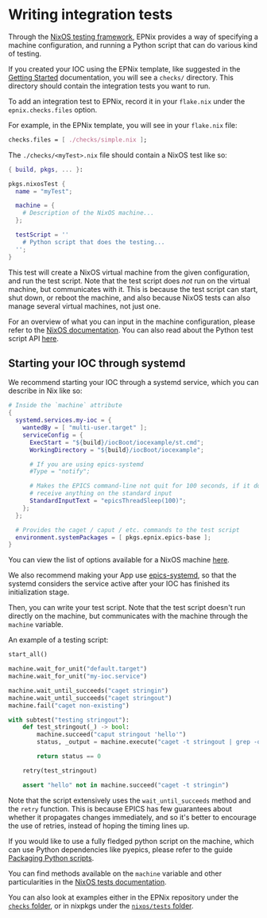# Writing integration tests

Through the [NixOS testing framework][nixos-tests], EPNix provides a way of
specifying a machine configuration, and running a Python script that can do
various kind of testing.

If you created your IOC using the EPNix template, like suggested in the
[Getting Started] documentation, you will see a `checks/` directory. This
directory should contain the integration tests you want to run.

[Getting Started]: <../../getting-started.md>

To add an integration test to EPNix, record it in your `flake.nix` under the
`epnix.checks.files` option.

For example, in the EPNix template, you will see in your `flake.nix` file:

```nix
checks.files = [ ./checks/simple.nix ];
```

The `./checks/<myTest>.nix` file should contain a NixOS test like so:

```nix
{ build, pkgs, ... }:

pkgs.nixosTest {
  name = "myTest";

  machine = {
    # Description of the NixOS machine...
  };

  testScript = ''
    # Python script that does the testing...
  '';
}
```

This test will create a NixOS virtual machine from the given configuration, and
run the test script. Note that the test script does *not* run on the virtual
machine, but communicates with it. This is because the test script can start,
shut down, or reboot the machine, and also because NixOS tests can also manage
several virtual machines, not just one.

For an overview of what you can input in the machine configuration, please
refer to the [NixOS documentation][option-configuration]. You can also read
about the Python test script API [here][nixos-tests].

[option-configuration]: <https://nixos.org/manual/nixos/stable/index.html#sec-configuration-syntax>

## Starting your IOC through systemd

We recommend starting your IOC through a systemd service, which you can
describe in Nix like so:

```nix
# Inside the `machine` attribute
{
  systemd.services.my-ioc = {
    wantedBy = [ "multi-user.target" ];
    serviceConfig = {
      ExecStart = "${build}/iocBoot/iocexample/st.cmd";
      WorkingDirectory = "${build}/iocBoot/iocexample";

      # If you are using epics-systemd
      #Type = "notify";

      # Makes the EPICS command-line not quit for 100 seconds, if it does not
      # receive anything on the standard input
      StandardInputText = "epicsThreadSleep(100)";
    };
  };

  # Provides the caget / caput / etc. commands to the test script
  environment.systemPackages = [ pkgs.epnix.epics-base ];
}
```

You can view the list of options available for a NixOS machine
[here][nixos-options].

[nixos-options]: <https://search.nixos.org/options?channel=21.11&from=0&size=50&sort=alpha_asc&type=packages&query=systemd.services.>

We also recommend making your App use [epics-systemd], so that the systemd
considers the service active after your IOC has finished its initialization
stage.

[epics-systemd]: <https://github.com/minijackson/epics-systemd>

Then, you can write your test script. Note that the test script doesn't run
directly on the machine, but communicates with the machine through the
`machine` variable.

An example of a testing script:

```python
start_all()

machine.wait_for_unit("default.target")
machine.wait_for_unit("my-ioc.service")

machine.wait_until_succeeds("caget stringin")
machine.wait_until_succeeds("caget stringout")
machine.fail("caget non-existing")

with subtest("testing stringout"):
    def test_stringout(_) -> bool:
        machine.succeed("caput stringout 'hello'")
        status, _output = machine.execute("caget -t stringout | grep -qxF 'hello'")

        return status == 0

    retry(test_stringout)

    assert "hello" not in machine.succeed("caget -t stringin")
```

Note that the script extensively uses the `wait_until_succeeds` method and the
`retry` function. This is because EPICS has few guarantees about whether it
propagates changes immediately, and so it's better to encourage the use of
retries, instead of hoping the timing lines up.

If you would like to use a fully fledged python script on the machine, which
can use Python dependencies like pyepics, please refer to the guide [Packaging
Python scripts][python-packaging].

[python-packaging]: <./packaging-python-scripts.md>

You can find methods available on the `machine` variable and other
particularities in the [NixOS tests documentation][nixos-tests].

You can also look at examples either in the EPNix repository under the
[`checks` folder][epnix-checks], or in nixpkgs under the [`nixos/tests`
folder][nixpkgs-nixos-tests].

[epnix-checks]: <https://drf-gitlab.cea.fr/EPICS/epnix/epnix/-/tree/master/checks>
[nixpkgs-nixos-tests]: <https://github.com/NixOS/nixpkgs/tree/master/nixos/tests>

[nixos-tests]: <https://nixos.org/manual/nixos/stable/index.html#sec-nixos-tests>
